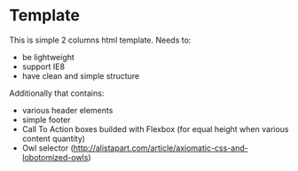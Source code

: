 # Template
This is simple 2 columns html template.
Needs to:
- be lightweight
- support IE8
- have clean and simple structure

Additionally that contains:
- various header elements
- simple footer
- Call To Action boxes builded with Flexbox (for equal height when various content quantity)
- Owl selector (http://alistapart.com/article/axiomatic-css-and-lobotomized-owls)

